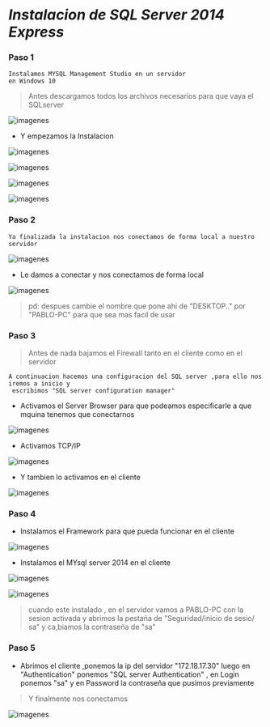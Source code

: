 # *Instalacion de SQL Server 2014 Express*

### Paso 1  
    Instalamos MYSQL Management Studio en un servidor
    en Windows 10   

>Antes descargamos todos los archivos necesarios para que vaya el SQLserver

![imagenes](./IMG/001.png)   

+ Y empezamos la Instalacion

![imagenes](./IMG/002.png)  

![imagenes](./IMG/003.png)  

![imagenes](./IMG/004.png)  

![imagenes](./IMG/005.png)     

### Paso 2

    Ya finalizada la instalacion nos conectamos de forma local a nuestro servidor    

![imagenes](./IMG/006.png)  

+  Le damos a conectar y nos conectamos de forma local

![imagenes](./IMG/007.png)  

> pd: despues cambie el nombre que pone ahi de "DESKTOP.." por "PABLO-PC" para que sea mas facil de usar  

### Paso 3  
> Antes de nada bajamos el Firewall tanto en el cliente como en el servidor   

    A continuacion hacemos una configuracion del SQL server ,para ello nos iremos a inicio y
     escribimos "SQL server configuration manager"   
+ Activamos el Server Browser para que podeamos especificarle a que mquina tenemos que conectarnos  

![imagenes](./IMG/008.png)   

+ Activamos TCP/IP   

![imagenes](./IMG/009.png)   

+ Y tambien lo activamos en el cliente  

![imagenes](./IMG/011.png)   

### Paso 4  

+ Instalamos el Framework para que pueda funcionar en el cliente   

![imagenes](./IMG/012.png)

+ Instalamos el MYsql server 2014 en el cliente  

![imagenes](./IMG/014.png)  

![imagenes](./IMG/013.png)

> cuando este instalado , en el servidor vamos a PABLO-PC  con la sesion activada  y abrimos la pestaña de  "Seguridad/inicio de sesio/ sa" y ca,biamos la contraseña de "sa"   

### Paso 5  

+ Abrimos el cliente ,ponemos la ip del servidor "172.18.17.30" luego en "Authentication" ponemos "SQL server Authentication" , en Login ponemos "sa" y en Password la contraseña que pusimos previamente  

> Y finalmente nos conectamos

![imagenes](./IMG/016.png)  
